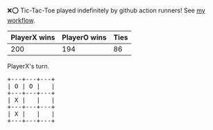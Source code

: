 :x::o: Tic-Tac-Toe played indefinitely by github action runners! See [my workflow](.github/workflows/play.yaml).

|PlayerX wins|PlayerO wins|Ties|
|-|-|-|
|200|194|86|

PlayerX's turn.

<pre>
+---+---+---+
| O | O |   |
+---+---+---+
| X |   |   |
+---+---+---+
| X |   |   |
+---+---+---+
</pre>